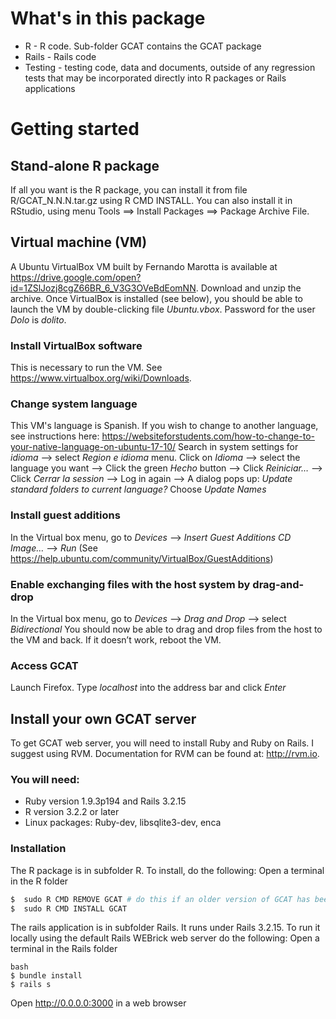 # What's in this package

- R - R code.  Sub-folder GCAT contains the GCAT package
- Rails - Rails code
- Testing - testing code, data and documents, outside of any regression tests that may be incorporated directly into R packages or Rails applications 

# Getting started

## Stand-alone R package

If all you want is the R package, you can install it from file R/GCAT_N.N.N.tar.gz using R CMD INSTALL.  You can also install it in RStudio, using menu Tools ==> Install Packages ==> Package Archive File.

## Virtual machine (VM)
A Ubuntu VirtualBox VM built by Fernando Marotta is available at https://drive.google.com/open?id=1ZSlJozj8cgZ66BR_6_V3G3OVeBdEomNN. Download and unzip the archive. Once VirtualBox is installed (see below), you should be able to launch the VM by double-clicking file *Ubuntu.vbox*. Password for the user _Dolo_ is _dolito_.

### Install VirtualBox software
This is necessary to run the VM. See https://www.virtualbox.org/wiki/Downloads. 

### Change system language
This VM's language is Spanish. If you wish to change to another language, see instructions here: https://websiteforstudents.com/how-to-change-to-your-native-language-on-ubuntu-17-10/
Search in system settings for _idioma_ --> select _Region e idioma_ menu. Click on _Idioma_ --> select the language you want --> Click the green _Hecho_ button --> Click _Reiniciar…_ --> Click _Cerrar la session_ --> Log in again --> A dialog pops up: _Update standard folders to current language?_ Choose _Update Names_

### Install guest additions
In the Virtual box menu, go to _Devices_ --> _Insert Guest Additions CD Image…_ --> _Run_
(See https://help.ubuntu.com/community/VirtualBox/GuestAdditions)

### Enable exchanging files with the host system by drag-and-drop
In the Virtual box menu, go to _Devices_ --> _Drag and Drop_ --> select _Bidirectional_
You should now be able to drag and drop files from the host to the VM and back. If it doesn’t work, reboot the VM.

### Access GCAT
Launch Firefox. Type _localhost_ into the address bar and click _Enter_

## Install your own GCAT server

To get GCAT web server, you will need to install Ruby and Ruby on Rails. I suggest using RVM. Documentation for RVM can be found at: http://rvm.io.

### You will need: 
- Ruby version 1.9.3p194 and Rails 3.2.15
- R version 3.2.2 or later
- Linux packages: Ruby-dev, libsqlite3-dev, enca

### Installation
The R package is in subfolder R. To install, do the following:
Open a terminal in the R folder

```bash
$  sudo R CMD REMOVE GCAT # do this if an older version of GCAT has been installed
$  sudo R CMD INSTALL GCAT
```

The rails application is in subfolder Rails.  It runs under Rails 3.2.15.  To run it locally using the default Rails WEBrick web server do the following:
Open a terminal in the Rails folder 

```
bash
$ bundle install
$ rails s
```

Open http://0.0.0.0:3000 in a web browser

